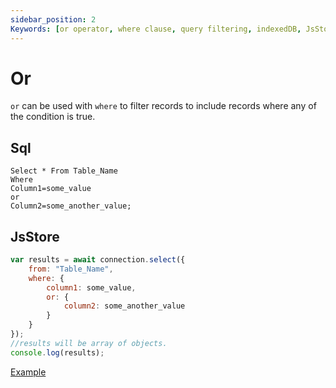 ```yaml
---
sidebar_position: 2
Keywords: [or operator, where clause, query filtering, indexedDB, JsStore]
---
```


# Or

`or` can be used with `where` to filter records to include records where any of the condition is true.

## Sql

```
Select * From Table_Name
Where
Column1=some_value
or
Column2=some_another_value;
```

## JsStore

```js
var results = await connection.select({
    from: "Table_Name",
    where: {
        column1: some_value,
        or: {
            column2: some_another_value
        }
    }
});
//results will be array of objects.
console.log(results);
```


<p class="text--center">
    <a class="button button--info" target="_blank" href="https://ujjwalguptaofficial.github.io/idbstudio/?db=Demo&query=select(%7B%0A%20%20%20%20from%3A%20%22Customers%22%2C%0A%20%20%20%20where%3A%7B%0A%20%20%20%20%20%20%20%20country%3A'Mexico'%2C%0A%20%20%20%20%20%20%20%20or%3A%7B%0A%20%20%20%20%20%20%20%20%20%20%20%20city%3A'London'%0A%20%20%20%20%20%20%20%20%7D%0A%20%20%20%20%7D%0A%7D)%3B%0A">Example</a>
</p>

